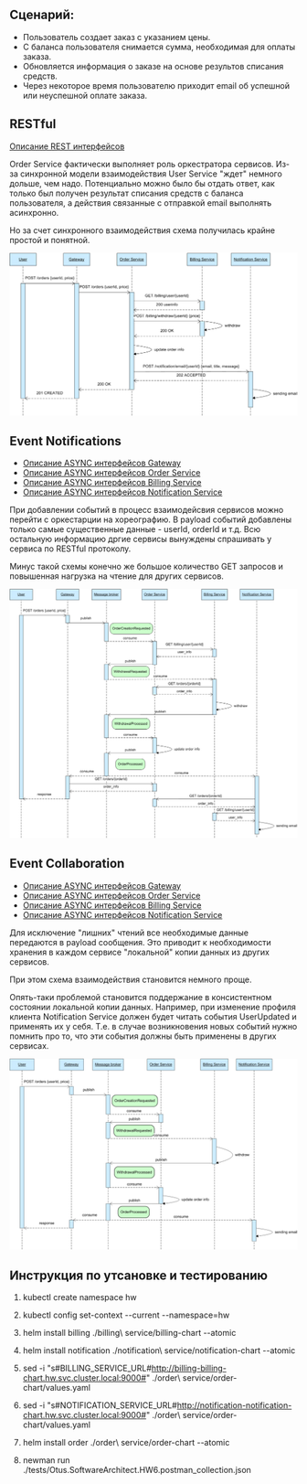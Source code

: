 ## Сценарий:

- Пользователь создает заказ с указанием цены. 
- С баланса пользователя снимается сумма, необходимая для оплаты заказа.
- Обновляется информация о заказе на основе результов списания средств.
- Через некоторое время пользователю приходит email об успешной или неуспешной оплате заказа. 

## RESTful

[Описание REST интерфейсов](http://petstore.swagger.io/?url=https%3A%2F%2Fraw.githubusercontent.com%2Fa-rodionov%2FOtus.SoftwareArchitect.HW_6%2Fmaster%2Frestful%2Frest-openapi.yaml)

Order Service фактически выполняет роль оркестратора сервисов. Из-за синхронной модели взаимодействия User Service "ждет" немного дольше, чем надо. Потенциально можно было бы отдать ответ, как только был получен результат списания средств с баланса пользователя, а действия связанные с отправкой email выполнять асинхронно. 

Но за счет синхронного взаимодействия схема получилась крайне простой и понятной. 

![restful_scheme](./README.assets/RESTful.png)

## Event Notifications

- [Описание ASYNC интерфейсов Gateway](./event-notifications/gateway-asyncapi.yaml)
- [Описание ASYNC интерфейсов Order Service](./event-notifications/order_service-asyncapi.yaml)
- [Описание ASYNC интерфейсов Billing Service](./event-notifications/billing_service-asyncapi.yaml)
- [Описание ASYNC интерфейсов Notification Service](./event-notifications/notification_service-asyncapi.yaml)

При добавлении событий в процесс взаимодейсвия сервисов можно перейти с оркестарции на хореографию. В payload событий добавлены только самые существенные данные - userId, orderId и т.д. Всю остальную информацию дргие сервисы вынуждены спрашивать у сервиса по RESTful протоколу.

Минус такой схемы конечно же большое количество GET запросов и повышенная нагрузка на чтение для других сервисов.

![restful_scheme](./README.assets/Event_Notifications.png)

## Event Collaboration

- [Описание ASYNC интерфейсов Gateway](./event-collab/gateway-asyncapi.yaml)
- [Описание ASYNC интерфейсов Order Service](./event-collab/order_service-asyncapi.yaml)
- [Описание ASYNC интерфейсов Billing Service](./event-collab/billing_service-asyncapi.yaml)
- [Описание ASYNC интерфейсов Notification Service](./event-collab/notification_service-asyncapi.yaml)

Для исключение "лишних" чтений все необходимые данные передаются в payload сообщения. Это приводит к необходимости хранения в каждом сервисе "локальной" копии данных из других сервисов.

При этом схема взаимодействия становится немного проще.

Опять-таки проблемой становится поддержание в консистентном состоянии локальной копии данных. Например, при изменение профиля клиента Notification Service должен будет читать события UserUpdated и применять их у себя. Т.е. в случае возникновения новых событий нужно помнить про то, что эти события должны быть применены в других сервисах.

![restful_scheme](./README.assets/Event_Collaboration.png)

## Инструкция по утсановке и тестированию

1. kubectl create namespace hw

2. kubectl config set-context --current --namespace=hw

3. helm install billing ./billing\ service/billing-chart --atomic

4. helm install notification ./notification\ service/notification-chart --atomic

5. sed -i "s#BILLING_SERVICE_URL#http://billing-billing-chart.hw.svc.cluster.local:9000#" ./order\ service/order-chart/values.yaml

6. sed -i "s#NOTIFICATION_SERVICE_URL#http://notification-notification-chart.hw.svc.cluster.local:9000#" ./order\ service/order-chart/values.yaml

7. helm install order ./order\ service/order-chart --atomic

8. newman run ./tests/Otus.SoftwareArchitect.HW6.postman_collection.json
